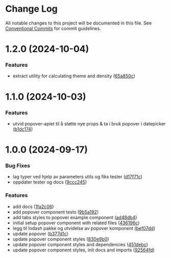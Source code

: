 # Change Log

All notable changes to this project will be documented in this file.
See [Conventional Commits](https://conventionalcommits.org) for commit guidelines.

# 1.2.0 (2024-10-04)

### Features

- extract utility for calculating theme and density ([65a850c](https://github.com/fremtind/jokul/commit/65a850ca988f077b2e4759262beed239b84a99d9))

# 1.1.0 (2024-10-03)

### Features

- utvid popover-apiet til å støtte nye props & ta i bruk popover i datepicker ([b1dc174](https://github.com/fremtind/jokul/commit/b1dc1741c9c7eb0b21ce7f7e0c3c17475fc0d9d7))

# 1.0.0 (2024-09-17)

### Bug Fixes

- lag typer ved hjelp av parameters utils og fiks tester ([d17f71c](https://github.com/fremtind/jokul/commit/d17f71c9b6c7833c8a777fce648ab4aac0a40c59))
- oppdater tester og docs ([9ccc245](https://github.com/fremtind/jokul/commit/9ccc24559c9e29952952c76ccf02f7bcabf6b46c))

### Features

- add docs ([1fa2c06](https://github.com/fremtind/jokul/commit/1fa2c06c536cf7b8922e1165bc9104a0f756a8a7))
- add popover component tests ([9b5a192](https://github.com/fremtind/jokul/commit/9b5a1921a229fd215dbd4f32970a27b755f34137))
- add tabs styles to popover example component ([ad48db4](https://github.com/fremtind/jokul/commit/ad48db47e6f02f2f95ebac22dca8ae4ea66488b7))
- initial setup popover component with related files ([436196c](https://github.com/fremtind/jokul/commit/436196c3898bec3221a63352bf4cdd07e64ce255))
- legg til lodash pakke og utvidelse av popover komponent ([bef07dd](https://github.com/fremtind/jokul/commit/bef07dd4d2c08cd1d5bd66eab9a9c24d85557d42))
- update popover ([b377d1c](https://github.com/fremtind/jokul/commit/b377d1cc70e8681d0221eeb6c2e79f3aff3f09fd))
- update popover component styles ([830e9b0](https://github.com/fremtind/jokul/commit/830e9b0eba233a510a3ccff04d5786383c9b2f21))
- update popover component styles and dependencies ([451debc](https://github.com/fremtind/jokul/commit/451debc79c3cd3fbe8f77b0c85a3fc753654aa5d))
- update popover component styles, init docs and imports ([92564fd](https://github.com/fremtind/jokul/commit/92564fd099bba36ce257597fa71973a4ffb21f96))
